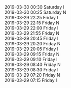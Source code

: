 2019-03-30 00:30 Saturday  I  
2019-03-30 00:25 Saturday  N  
2019-03-29 22:25 Friday  I  
2019-03-29 22:15 Friday  N  
2019-03-29 22:00 Friday  I  
2019-03-29 21:55 Friday  N  
2019-03-29 20:45 Friday  I  
2019-03-29 20:20 Friday  N  
2019-03-29 20:05 Friday  I  
2019-03-29 09:15 Friday  N  
2019-03-29 09:10 Friday  I  
2019-03-29 08:40 Friday  N  
2019-03-29 08:30 Friday  I  
2019-03-29 07:20 Friday  N  
2019-03-29 07:15 Friday  I  
